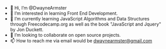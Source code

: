 - 👋 Hi, I’m @DwayneArmster
- 👀 I’m interested in learning Front End Development.
- 🌱 I’m currently learning JavaScript Algorithms and Data Structures through Freecodecamp.org as well as the book "JavaScript and Jquery" by Jon Duckett.
- 💞️ I’m looking to collaborate on open source projects.
- 📫 How to reach me via email would be dwaynearmster@gmail.com

<!---
DwayneArmster/DwayneArmster is a ✨ special ✨ repository because its `README.md` (this file) appears on your GitHub profile.
You can click the Preview link to take a look at your changes.
--->
